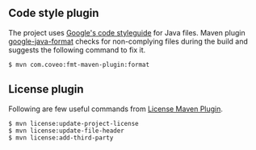 ## Code style plugin

The project uses [Google's code styleguide](https://google.github.io/styleguide/javaguide.html) for
Java files. Maven plugin [google-java-format](https://github.com/google/google-java-format) checks
for non-complying files during the build and suggests the following command to fix it.

```shell
$ mvn com.coveo:fmt-maven-plugin:format
```

## License plugin

Following are few useful commands
from [License Maven Plugin](https://www.mojohaus.org/license-maven-plugin/).

```shell
$ mvn license:update-project-license
$ mvn license:update-file-header
$ mvn license:add-third-party
```
